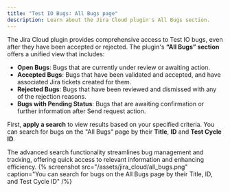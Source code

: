 ```yaml
---
title: "Test IO Bugs: All Bugs page"
description: Learn about the Jira Cloud plugin's All Bugs section.
---
```


The Jira Cloud plugin provides comprehensive access to Test IO bugs, even after they have been accepted or rejected. The plugin's **“All Bugs” section** offers a unified view that includes:
- **Open Bugs**: Bugs that are currently under review or awaiting action.
- **Accepted Bugs**: Bugs that have been validated and accepted, and have associated Jira tickets created for them.
- **Rejected Bugs**: Bugs that have been reviewed and dismissed with any of the rejection reasons.
- **Bugs with Pending Status**: Bugs that are awaiting confirmation or further information after Send request action.

First, **apply a search** to view results based on your specified criteria. You can search for bugs on the "All Bugs" page by their **Title**, **ID** and **Test Cycle ID**.

The advanced search functionality streamlines bug management and tracking, offering quick access to relevant information and enhancing efficiency. 
{% screenshot src="/assets/jira_cloud/all_bugs.png" caption="You can search for bugs on the All Bugs page by their Title, ID, and Test Cycle ID" /%}
